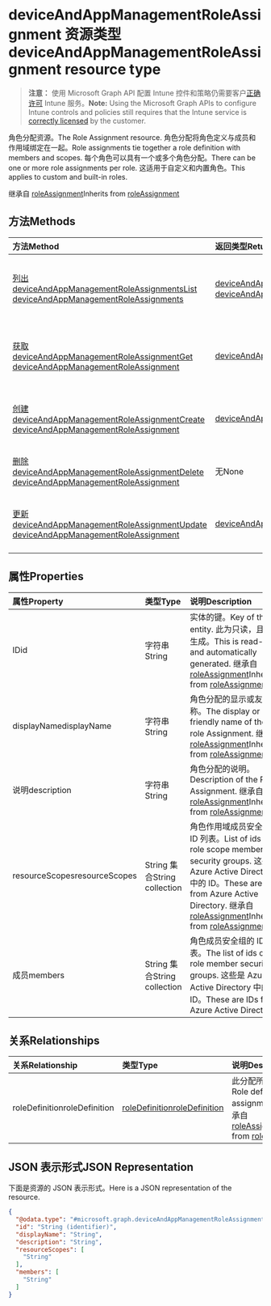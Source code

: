 # <a name="deviceandappmanagementroleassignment-resource-type"></a><span data-ttu-id="173cf-101">deviceAndAppManagementRoleAssignment 资源类型</span><span class="sxs-lookup"><span data-stu-id="173cf-101">deviceAndAppManagementRoleAssignment resource type</span></span>

> <span data-ttu-id="173cf-102">**注意：** 使用 Microsoft Graph API 配置 Intune 控件和策略仍需要客户[正确许可](https://go.microsoft.com/fwlink/?linkid=839381) Intune 服务。</span><span class="sxs-lookup"><span data-stu-id="173cf-102">**Note:** Using the Microsoft Graph APIs to configure Intune controls and policies still requires that the Intune service is [correctly licensed](https://go.microsoft.com/fwlink/?linkid=839381) by the customer.</span></span>

<span data-ttu-id="173cf-103">角色分配资源。</span><span class="sxs-lookup"><span data-stu-id="173cf-103">The Role Assignment resource.</span></span> <span data-ttu-id="173cf-104">角色分配将角色定义与成员和作用域绑定在一起。</span><span class="sxs-lookup"><span data-stu-id="173cf-104">Role assignments tie together a role definition with members and scopes.</span></span> <span data-ttu-id="173cf-105">每个角色可以具有一个或多个角色分配。</span><span class="sxs-lookup"><span data-stu-id="173cf-105">There can be one or more role assignments per role.</span></span> <span data-ttu-id="173cf-106">这适用于自定义和内置角色。</span><span class="sxs-lookup"><span data-stu-id="173cf-106">This applies to custom and built-in roles.</span></span>

<span data-ttu-id="173cf-107">继承自 [roleAssignment](../resources/intune_rbac_roleassignment.md)</span><span class="sxs-lookup"><span data-stu-id="173cf-107">Inherits from [roleAssignment](../resources/intune_rbac_roleassignment.md)</span></span>

## <a name="methods"></a><span data-ttu-id="173cf-108">方法</span><span class="sxs-lookup"><span data-stu-id="173cf-108">Methods</span></span>
|<span data-ttu-id="173cf-109">方法</span><span class="sxs-lookup"><span data-stu-id="173cf-109">Method</span></span>|<span data-ttu-id="173cf-110">返回类型</span><span class="sxs-lookup"><span data-stu-id="173cf-110">Return Type</span></span>|<span data-ttu-id="173cf-111">说明</span><span class="sxs-lookup"><span data-stu-id="173cf-111">Description</span></span>|
|:---|:---|:---|
|[<span data-ttu-id="173cf-112">列出 deviceAndAppManagementRoleAssignments</span><span class="sxs-lookup"><span data-stu-id="173cf-112">List deviceAndAppManagementRoleAssignments</span></span>](../api/intune_rbac_deviceandappmanagementroleassignment_list.md)|<span data-ttu-id="173cf-113">[deviceAndAppManagementRoleAssignment](../resources/intune_rbac_deviceandappmanagementroleassignment.md) 集合</span><span class="sxs-lookup"><span data-stu-id="173cf-113">[deviceAndAppManagementRoleAssignment](../resources/intune_rbac_deviceandappmanagementroleassignment.md) collection</span></span>|<span data-ttu-id="173cf-114">列出 [deviceAndAppManagementRoleAssignment](../resources/intune_rbac_deviceandappmanagementroleassignment.md) 对象的属性和关系。</span><span class="sxs-lookup"><span data-stu-id="173cf-114">List properties and relationships of the [deviceAndAppManagementRoleAssignment](../resources/intune_rbac_deviceandappmanagementroleassignment.md) objects.</span></span>|
|[<span data-ttu-id="173cf-115">获取 deviceAndAppManagementRoleAssignment</span><span class="sxs-lookup"><span data-stu-id="173cf-115">Get deviceAndAppManagementRoleAssignment</span></span>](../api/intune_rbac_deviceandappmanagementroleassignment_get.md)|[<span data-ttu-id="173cf-116">deviceAndAppManagementRoleAssignment</span><span class="sxs-lookup"><span data-stu-id="173cf-116">deviceAndAppManagementRoleAssignment</span></span>](../resources/intune_rbac_deviceandappmanagementroleassignment.md)|<span data-ttu-id="173cf-117">读取 [deviceAndAppManagementRoleAssignment](../resources/intune_rbac_deviceandappmanagementroleassignment.md) 对象的属性和关系。</span><span class="sxs-lookup"><span data-stu-id="173cf-117">Read properties and relationships of the [deviceAndAppManagementRoleAssignment](../resources/intune_rbac_deviceandappmanagementroleassignment.md) object.</span></span>|
|[<span data-ttu-id="173cf-118">创建 deviceAndAppManagementRoleAssignment</span><span class="sxs-lookup"><span data-stu-id="173cf-118">Create deviceAndAppManagementRoleAssignment</span></span>](../api/intune_rbac_deviceandappmanagementroleassignment_create.md)|[<span data-ttu-id="173cf-119">deviceAndAppManagementRoleAssignment</span><span class="sxs-lookup"><span data-stu-id="173cf-119">deviceAndAppManagementRoleAssignment</span></span>](../resources/intune_rbac_deviceandappmanagementroleassignment.md)|<span data-ttu-id="173cf-120">创建新的 [deviceAndAppManagementRoleAssignment](../resources/intune_rbac_deviceandappmanagementroleassignment.md) 对象。</span><span class="sxs-lookup"><span data-stu-id="173cf-120">Create a new [deviceAndAppManagementRoleAssignment](../resources/intune_rbac_deviceandappmanagementroleassignment.md) object.</span></span>|
|[<span data-ttu-id="173cf-121">删除 deviceAndAppManagementRoleAssignment</span><span class="sxs-lookup"><span data-stu-id="173cf-121">Delete deviceAndAppManagementRoleAssignment</span></span>](../api/intune_rbac_deviceandappmanagementroleassignment_delete.md)|<span data-ttu-id="173cf-122">无</span><span class="sxs-lookup"><span data-stu-id="173cf-122">None</span></span>|<span data-ttu-id="173cf-123">删除 [deviceAndAppManagementRoleAssignment](../resources/intune_rbac_deviceandappmanagementroleassignment.md)。</span><span class="sxs-lookup"><span data-stu-id="173cf-123">Deletes a [deviceAndAppManagementRoleAssignment](../resources/intune_rbac_deviceandappmanagementroleassignment.md).</span></span>|
|[<span data-ttu-id="173cf-124">更新 deviceAndAppManagementRoleAssignment</span><span class="sxs-lookup"><span data-stu-id="173cf-124">Update deviceAndAppManagementRoleAssignment</span></span>](../api/intune_rbac_deviceandappmanagementroleassignment_update.md)|[<span data-ttu-id="173cf-125">deviceAndAppManagementRoleAssignment</span><span class="sxs-lookup"><span data-stu-id="173cf-125">deviceAndAppManagementRoleAssignment</span></span>](../resources/intune_rbac_deviceandappmanagementroleassignment.md)|<span data-ttu-id="173cf-126">更新 [deviceAndAppManagementRoleAssignment](../resources/intune_rbac_deviceandappmanagementroleassignment.md) 对象的属性。</span><span class="sxs-lookup"><span data-stu-id="173cf-126">Update the properties of a [deviceAndAppManagementRoleAssignment](../resources/intune_rbac_deviceandappmanagementroleassignment.md) object.</span></span>|

## <a name="properties"></a><span data-ttu-id="173cf-127">属性</span><span class="sxs-lookup"><span data-stu-id="173cf-127">Properties</span></span>
|<span data-ttu-id="173cf-128">属性</span><span class="sxs-lookup"><span data-stu-id="173cf-128">Property</span></span>|<span data-ttu-id="173cf-129">类型</span><span class="sxs-lookup"><span data-stu-id="173cf-129">Type</span></span>|<span data-ttu-id="173cf-130">说明</span><span class="sxs-lookup"><span data-stu-id="173cf-130">Description</span></span>|
|:---|:---|:---|
|<span data-ttu-id="173cf-131">ID</span><span class="sxs-lookup"><span data-stu-id="173cf-131">id</span></span>|<span data-ttu-id="173cf-132">字符串</span><span class="sxs-lookup"><span data-stu-id="173cf-132">String</span></span>|<span data-ttu-id="173cf-133">实体的键。</span><span class="sxs-lookup"><span data-stu-id="173cf-133">Key of the entity.</span></span> <span data-ttu-id="173cf-134">此为只读，且自动生成。</span><span class="sxs-lookup"><span data-stu-id="173cf-134">This is read-only and automatically generated.</span></span> <span data-ttu-id="173cf-135">继承自 [roleAssignment](../resources/intune_rbac_roleassignment.md)</span><span class="sxs-lookup"><span data-stu-id="173cf-135">Inherited from [roleAssignment](../resources/intune_rbac_roleassignment.md)</span></span>|
|<span data-ttu-id="173cf-136">displayName</span><span class="sxs-lookup"><span data-stu-id="173cf-136">displayName</span></span>|<span data-ttu-id="173cf-137">字符串</span><span class="sxs-lookup"><span data-stu-id="173cf-137">String</span></span>|<span data-ttu-id="173cf-138">角色分配的显示或友好名称。</span><span class="sxs-lookup"><span data-stu-id="173cf-138">The display or friendly name of the role Assignment.</span></span> <span data-ttu-id="173cf-139">继承自 [roleAssignment](../resources/intune_rbac_roleassignment.md)</span><span class="sxs-lookup"><span data-stu-id="173cf-139">Inherited from [roleAssignment](../resources/intune_rbac_roleassignment.md)</span></span>|
|<span data-ttu-id="173cf-140">说明</span><span class="sxs-lookup"><span data-stu-id="173cf-140">description</span></span>|<span data-ttu-id="173cf-141">字符串</span><span class="sxs-lookup"><span data-stu-id="173cf-141">String</span></span>|<span data-ttu-id="173cf-142">角色分配的说明。</span><span class="sxs-lookup"><span data-stu-id="173cf-142">Description of the Role Assignment.</span></span> <span data-ttu-id="173cf-143">继承自 [roleAssignment](../resources/intune_rbac_roleassignment.md)</span><span class="sxs-lookup"><span data-stu-id="173cf-143">Inherited from [roleAssignment](../resources/intune_rbac_roleassignment.md)</span></span>|
|<span data-ttu-id="173cf-144">resourceScopes</span><span class="sxs-lookup"><span data-stu-id="173cf-144">resourceScopes</span></span>|<span data-ttu-id="173cf-145">String 集合</span><span class="sxs-lookup"><span data-stu-id="173cf-145">String collection</span></span>|<span data-ttu-id="173cf-146">角色作用域成员安全组的 ID 列表。</span><span class="sxs-lookup"><span data-stu-id="173cf-146">List of ids of role scope member security groups.</span></span>  <span data-ttu-id="173cf-147">这些是 Azure Active Directory 中的 ID。</span><span class="sxs-lookup"><span data-stu-id="173cf-147">These are IDs from Azure Active Directory.</span></span> <span data-ttu-id="173cf-148">继承自 [roleAssignment](../resources/intune_rbac_roleassignment.md)</span><span class="sxs-lookup"><span data-stu-id="173cf-148">Inherited from [roleAssignment](../resources/intune_rbac_roleassignment.md)</span></span>|
|<span data-ttu-id="173cf-149">成员</span><span class="sxs-lookup"><span data-stu-id="173cf-149">members</span></span>|<span data-ttu-id="173cf-150">String 集合</span><span class="sxs-lookup"><span data-stu-id="173cf-150">String collection</span></span>|<span data-ttu-id="173cf-151">角色成员安全组的 ID 列表。</span><span class="sxs-lookup"><span data-stu-id="173cf-151">The list of ids of role member security groups.</span></span> <span data-ttu-id="173cf-152">这些是 Azure Active Directory 中的 ID。</span><span class="sxs-lookup"><span data-stu-id="173cf-152">These are IDs from Azure Active Directory.</span></span>|

## <a name="relationships"></a><span data-ttu-id="173cf-153">关系</span><span class="sxs-lookup"><span data-stu-id="173cf-153">Relationships</span></span>
|<span data-ttu-id="173cf-154">关系</span><span class="sxs-lookup"><span data-stu-id="173cf-154">Relationship</span></span>|<span data-ttu-id="173cf-155">类型</span><span class="sxs-lookup"><span data-stu-id="173cf-155">Type</span></span>|<span data-ttu-id="173cf-156">说明</span><span class="sxs-lookup"><span data-stu-id="173cf-156">Description</span></span>|
|:---|:---|:---|
|<span data-ttu-id="173cf-157">roleDefinition</span><span class="sxs-lookup"><span data-stu-id="173cf-157">roleDefinition</span></span>|[<span data-ttu-id="173cf-158">roleDefinition</span><span class="sxs-lookup"><span data-stu-id="173cf-158">roleDefinition</span></span>](../resources/intune_rbac_roledefinition.md)|<span data-ttu-id="173cf-159">此分配所属的角色定义。</span><span class="sxs-lookup"><span data-stu-id="173cf-159">Role definition this assignment is part of.</span></span> <span data-ttu-id="173cf-160">继承自 [roleAssignment](../resources/intune_rbac_roleassignment.md)</span><span class="sxs-lookup"><span data-stu-id="173cf-160">Inherited from [roleAssignment](../resources/intune_rbac_roleassignment.md)</span></span>|

## <a name="json-representation"></a><span data-ttu-id="173cf-161">JSON 表示形式</span><span class="sxs-lookup"><span data-stu-id="173cf-161">JSON Representation</span></span>
<span data-ttu-id="173cf-162">下面是资源的 JSON 表示形式。</span><span class="sxs-lookup"><span data-stu-id="173cf-162">Here is a JSON representation of the resource.</span></span>
<!--{
  "blockType": "resource",
  "keyProperty": "id",
  "baseType": "microsoft.graph.roleAssignment",
  "@odata.type": "microsoft.graph.deviceAndAppManagementRoleAssignment"
}-->
``` json
{
  "@odata.type": "#microsoft.graph.deviceAndAppManagementRoleAssignment",
  "id": "String (identifier)",
  "displayName": "String",
  "description": "String",
  "resourceScopes": [
    "String"
  ],
  "members": [
    "String"
  ]
}
```



